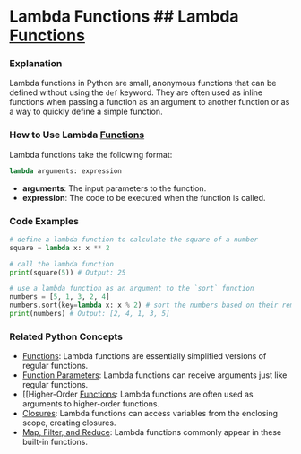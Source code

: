 # Lambda Functions ## Lambda [Functions](./../functions/)

### Explanation
Lambda functions in Python are small, anonymous functions that can be defined without using the `def` keyword. They are often used as inline functions when passing a function as an argument to another function or as a way to quickly define a simple function.

### How to Use Lambda [Functions](./../functions/)
Lambda functions take the following format:

```python
lambda arguments: expression
```

* **arguments**: The input parameters to the function.
* **expression**: The code to be executed when the function is called.

### Code Examples
```python
# define a lambda function to calculate the square of a number
square = lambda x: x ** 2

# call the lambda function
print(square(5)) # Output: 25
```

```python
# use a lambda function as an argument to the `sort` function
numbers = [5, 1, 3, 2, 4]
numbers.sort(key=lambda x: x % 2) # sort the numbers based on their remainder when divided by 2
print(numbers) # Output: [2, 4, 1, 3, 5]
```

### Related Python Concepts
- [Functions](./../functions/): Lambda functions are essentially simplified versions of regular functions.
- [Function Parameters](./../function-parameters/): Lambda functions can receive arguments just like regular functions.
- [[Higher-Order [Functions](./../functions/): Lambda functions are often used as arguments to higher-order functions.
- [Closures](./../closures/): Lambda functions can access variables from the enclosing scope, creating closures.
- [Map, Filter, and Reduce](./../map,-filter,-and-reduce/): Lambda functions commonly appear in these built-in functions.